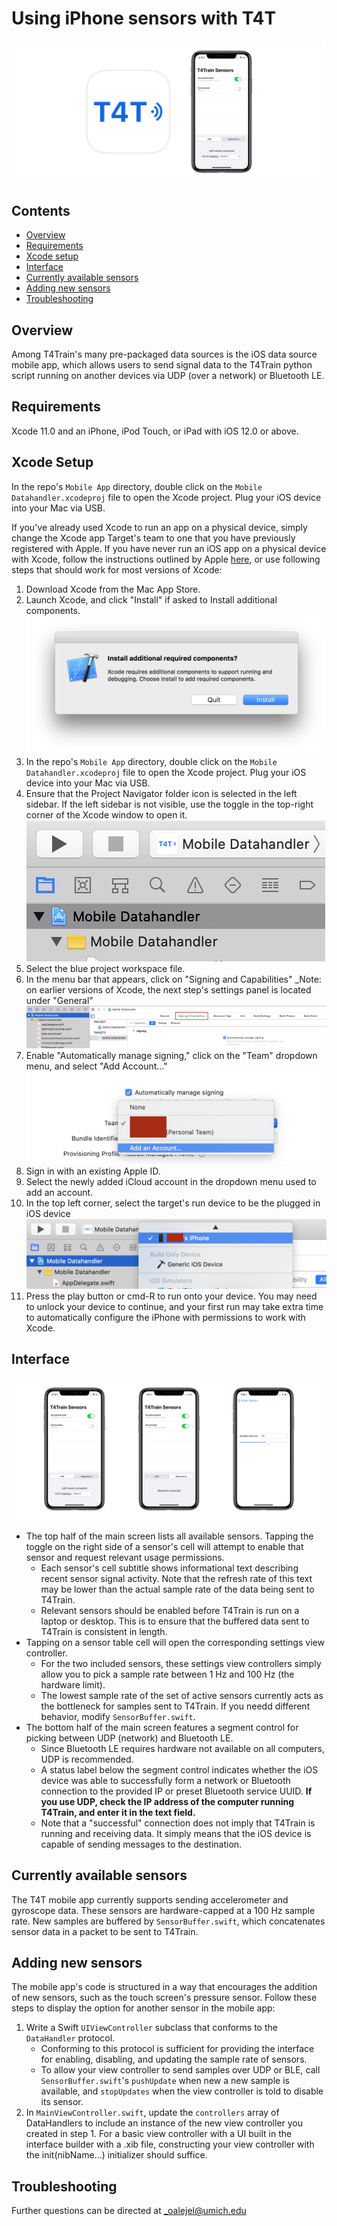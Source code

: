 # Using iPhone sensors with T4T

![App Icon and screenshot](ios-hero.png)

## Contents

- [Overview](#Overview)
- [Requirements](#Requirements)
- [Xcode setup](#Xcode-Setup)
- [Interface](#Interface)
- [Currently available sensors](#Currently-available-sensors)
- [Adding new sensors](#Adding-new-sensors)
- [Troubleshooting](#Troubleshooting)

## Overview

Among T4Train's many pre-packaged data sources is the iOS data source mobile app, which allows
users to send signal data to the T4Train python script running on another devices via UDP (over a network)
or Bluetooth LE.

## Requirements

Xcode 11.0 and an iPhone, iPod Touch, or iPad with iOS 12.0 or above.

## Xcode Setup

In the repo's `Mobile App` directory, double click on the `Mobile Datahandler.xcodeproj` file to open the Xcode project. Plug your iOS device into your Mac via USB.

If you've already used Xcode to run an app on a physical device, simply change the Xcode app Target's team to one that you have previously registered with Apple. If you have never run an iOS app on a physical device with Xcode, follow the instructions outlined by Apple [here](https://developer.apple.com/documentation/xcode/running_your_app_in_the_simulator_or_on_a_device), or use following steps that should work for most versions of Xcode:

1. Download Xcode from the Mac App Store.
1. Launch Xcode, and click "Install" if asked to Install additional components.
   ![Install additional components alert](components.png)
1. In the repo's `Mobile App` directory, double click on the `Mobile Datahandler.xcodeproj` file to open the Xcode project. Plug your iOS device into your Mac via USB.
1. Ensure that the Project Navigator folder icon is selected in the left sidebar. If the left sidebar is not visible, use the toggle in the top-right corner of the Xcode window to open it.
   ![Xcode file navigator](file-navigator.png)
1. Select the blue project workspace file.
1. In the menu bar that appears, click on "Signing and Capabilities" \_Note: on earlier versions of Xcode, the next step's settings panel is located under "General"
   ![Signing and capabilities](signing-and-capabilities.png)
1. Enable "Automatically manage signing," click on the "Team" dropdown menu, and select "Add Account..."
   ![Account](account.png)
1. Sign in with an existing Apple ID.
1. Select the newly added iCloud account in the dropdown menu used to add an account.
1. In the top left corner, select the target's run device to be the plugged in iOS device
   ![Device](device.png)
1. Press the play button or cmd-R to run onto your device. You may need to unlock your device to continue, and your first run may take extra time to automatically configure the iPhone with permissions to work with Xcode.

## Interface

![Screenshots](main-screenshots.png)

- The top half of the main screen lists all available sensors. Tapping the toggle on the right side of a sensor's cell will attempt to enable that sensor and request relevant usage permissions.
  - Each sensor's cell subtitle shows informational text describing recent sensor signal activity. Note that the refresh rate of this text may be lower than the actual sample rate of the data being sent to T4Train.
  - Relevant sensors should be enabled before T4Train is run on a laptop or desktop. This is to ensure that the buffered data sent to T4Train is consistent in length.
- Tapping on a sensor table cell will open the corresponding settings view controller.
  - For the two included sensors, these settings view controllers simply allow you to pick a sample rate between 1 Hz and 100 Hz (the hardware limit).
  - The lowest sample rate of the set of active sensors currently acts as the bottleneck for samples sent to T4Train. If you needd different behavior, modify `SensorBuffer.swift`.
- The bottom half of the main screen features a segment control for picking between UDP (network) and Bluetooth LE.
  - Since Bluetooth LE requires hardware not available on all computers, UDP is recommended.
  - A status label below the segment control indicates whether the iOS device was able to successfully form a network or Bluetooth connection to the provided IP or preset Bluetooth service UUID. **If you use UDP, check the IP address of the computer running T4Train, and enter it in the text field.**
  - Note that a "successful" connection does not imply that T4Train is running and receiving data. It simply means that the iOS device is capable of sending messages to the destination.

## Currently available sensors

The T4T mobile app currently supports sending accelerometer and gyroscope data.
These sensors are hardware-capped at a 100 Hz sample rate. New samples are buffered
by `SensorBuffer.swift`, which concatenates sensor data in a packet to be sent to T4Train.

## Adding new sensors

The mobile app's code is structured in a way that encourages the addition of new sensors,
such as the touch screen's pressure sensor. Follow these steps to display the option for another
sensor in the mobile app:

1. Write a Swift `UIViewController` subclass that conforms to the `DataHandler` protocol. 
    - Conforming to this protocol is sufficient for providing the interface for enabling, disabling, and updating the sample rate of sensors.
    - To allow your view controller to send samples over UDP or BLE, call `SensorBuffer.swift`'s `pushUpdate` when new a new sample is available, and `stopUpdates` when the view controller is told to disable its sensor.
1. In `MainViewController.swift`, update the `controllers` array of DataHandlers to include an instance of the new view controller you created in step 1. For a basic view controller with a UI built in the interface builder with a .xib file, constructing your view controller with the init(nibName...) initializer should suffice.

## Troubleshooting

Further questions can be directed at _oalejel@umich.edu
